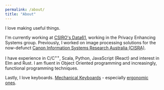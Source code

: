```yaml
---
permalink: /about/
title: "About"
---
```


I love making useful things.

I'm currently working at [CSIRO's Data61][data61], working in the Privacy Enhancing Systems group. 
Previously, I worked on image processing solutions for the now-defunct 
[Canon Information Systems Research Australia (CISRA)][cisra].

I have experience in C/C<sup>++</sup>, Scala, Python, JavaScript (React) and interest in Elm and Rust.
I am fluent in Object Oriented programming and increasingly, functional programming techniques.

Lastly, I love keyboards. [Mechanical Keyboards][mk] - especially [ergonomic ones][ergo].

[data61]: https://data61.csiro.au
[cisra]: https://www.canon.com.au/about-canon/news-and-press-releases/notice-regarding-the-closure-of-canon-subsidiary-cisra
[mk]: https://reddit.com/r/mechanicalkeyboards
[ergo]: https://old.reddit.com/r/ErgoMechKeyboards/